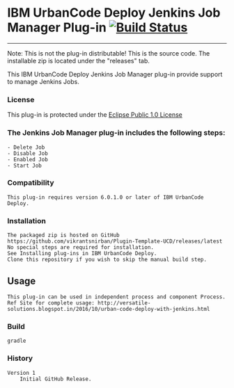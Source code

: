 # IBM UrbanCode Deploy Jenkins Job Manager Plug-in [![Build Status](https://travis-ci.org/DasJayYa/Jenkins-Job-Manager-UCD.svg?branch=master)](https://travis-ci.org/DasJayYa/Jenkins-Job-Manager-UCD)
---
Note: This is not the plug-in distributable! This is the source code. The installable zip is located under the "releases" tab.

This IBM UrbanCode Deploy Jenkins Job Manager plug-in provide support to manage Jenkins Jobs.

### License
This plug-in is protected under the [Eclipse Public 1.0 License](http://www.eclipse.org/legal/epl-v10.html)

### The Jenkins Job Manager plug-in includes the following steps:
    - Delete Job
    - Disable Job
    - Enabled Job
    - Start Job

### Compatibility
	This plug-in requires version 6.0.1.0 or later of IBM UrbanCode Deploy.

### Installation
	The packaged zip is hosted on GitHub https://github.com/vikrantsnirban/Plugin-Template-UCD/releases/latest
    No special steps are required for installation.
	See Installing plug-ins in IBM UrbanCode Deploy.
    Clone this repository if you wish to skip the manual build step.

## Usage
	This plug-in can be used in independent process and component Process.
	Ref Site for complete usage: http://versatile-solutions.blogspot.in/2016/10/urban-code-deploy-with-jenkins.html


### Build
    gradle


### History
	Version 1
		Initial GitHub Release.
